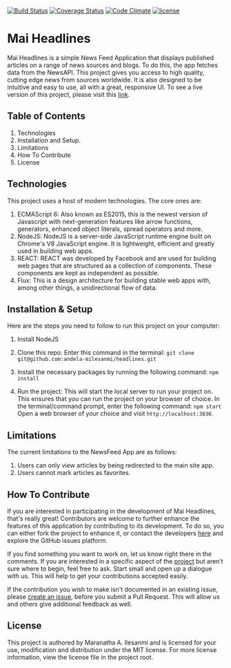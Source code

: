 [![Build Status](https://travis-ci.org/andela-milesanmi/mai-headlines.svg?branch=develop)](https://travis-ci.org/andela-milesanmi/mai-headlines)
[![Coverage Status](https://coveralls.io/repos/github/andela-milesanmi/mai-headlines/badge.svg?branch=develop)](https://coveralls.io/github/andela-milesanmi/mai-headlines?branch=develop)
[![Code Climate](https://codeclimate.com/github/andela-milesanmi/mai-headlines/badges/gpa.svg)](https://codeclimate.com/github/andela-milesanmi/mai-headlines)
[![license](https://img.shields.io/github/license/mashape/apistatus.svg)]()

# Mai Headlines

Mai Headlines is a simple News Feed Application that displays published articles on a range of news sources and blogs. To do this, the app fetches data from the NewsAPI. This project gives you access to high quality, cutting edge news from sources worldwide. It is also designed to be intuitive and easy to use, all with a great, responsive UI. To see a live version of this project, please visit this [link](http://mai-headlines.herokuapp.com/).

## Table of Contents

1. Technologies
2. Installation and Setup.
3. Limitations
4. How To Contribute
5. License

## Technologies

This project uses a host of modern technologies. The core ones are:

1. ECMAScript 6: Also known as ES2015, this is the newest version of Javascript with next-generation features like arrow functions, generators, enhanced object literals, spread operators and more.
2. NodeJS: NodeJS is a server-side JavaScript runtime engine built on Chrome's V8 JavaScript engine. It is lightweight, efficient and greatly used in building web apps.
3. REACT: REACT was developed by Facebook and are used for building web pages that are structured as a collection of components. These components are kept as independent as possible.
4. Flux: This is a design architecture for building stable web apps with, among other things, a unidirectional flow of data.

## Installation & Setup

Here are the steps you need to follow to run this project on your computer:

1. Install NodeJS
2. Clone this repo: Enter this command in the terminal:
`git clone git@github.com:andela-milesanmi/headlines.git`
3. Install the necessary packages by running the following command:
`npm install`

4. Run the project: This will start the local server to run your project on. This ensures that you can run the project on your browser of choice. In the terminal/command prompt, enter the following command:
`npm start`
Open a web browser of your choice and visit `http://localhost:3030`.

## Limitations

The current limitations to the NewsFeed App are as follows:

1. Users can only view articles by being redirected to the main site app.
2. Users cannot mark articles as favorites.

## How To Contribute

If you are interested in participating in the development of Mai Headlines, that's really great! Contributors are welcome to further enhance the features of this application by contributing to its development. To do so, you can either fork the project to enhance it, or contact the developers [here](maranatha.ilesanmi@gmail.com) and explore the GitHub issues platform.

If you find something you want to work on, let us know right there in the comments. If you are interested in a specific aspect of the [project](https://github.com/andela-milesanmi/mai-headlines/) but aren’t sure where to begin, feel free to ask. Start small and open up a dialogue with us. This will help to get your contributions accepted easily.

If the contribution you wish to make isn't documented in an existing issue, please [create an issue](https://github.com/andela-milesanmi/mai-headlines/issues/), before you submit a Pull Request. This will allow us and others give additional feedback as well.

## License

This project is authored by Maranatha A. Ilesanmi and is licensed for your use, modification and distribution under the MIT license. For more license information, view the license file in the project root.
